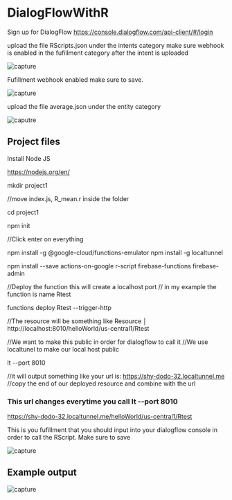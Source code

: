 # DialogFlowWithR

Sign up for DialogFlow
https://console.dialogflow.com/api-client/#/login

upload the file RScripts.json under the intents category make sure webhook is enabled in
the fufillment category after the intent is uploaded


![capture](https://user-images.githubusercontent.com/7577489/38846990-1b11dbae-41b4-11e8-8e72-5669b7466c77.png)



Fufillment webhook enabled make sure to save.

![capture](https://user-images.githubusercontent.com/7577489/38847767-309de004-41b8-11e8-86f5-ab86952274f9.png)



upload the file average.json under the entity category 


![caputre](https://user-images.githubusercontent.com/7577489/38846989-1af88eb0-41b4-11e8-9f67-4a01fbfaae73.png)


## Project files
Install Node JS

https://nodejs.org/en/


mkdir project1

//move index.js, R_mean.r inside the folder

cd project1

npm init

//Click enter on everything

npm install -g @google-cloud/functions-emulator
npm install -g localtunnel


npm install --save actions-on-google r-script firebase-functions firebase-admin


//Deploy the function this will create a localhost port
// in my example the function is name Rtest

functions deploy Rtest --trigger-http

//The resource will be something like  Resource   │ http://localhost:8010/helloWorld/us-central1/Rtest 

//We want to make this public in order for dialogflow to call it 
//We use localtunel to make our local host public

lt --port 8010

//it will output something like your url is: https://shy-dodo-32.localtunnel.me
//copy the end of our deployed resource and combine with the url

### This url changes everytime you call lt --port 8010

https://shy-dodo-32.localtunnel.me/helloWorld/us-central1/Rtest

This is you fufillment that you should input into your dialogflow console in order to call the RScript.
Make sure to save


![capture](https://user-images.githubusercontent.com/7577489/38846988-1add46c8-41b4-11e8-808b-6927180c3c68.png)


## Example output

![capture](https://user-images.githubusercontent.com/7577489/38847947-12cada86-41b9-11e8-8482-b8d48d7e07b6.png)



